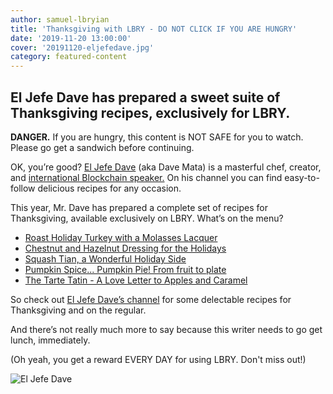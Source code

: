 ```yaml
---
author: samuel-lbryian
title: 'Thanksgiving with LBRY - DO NOT CLICK IF YOU ARE HUNGRY'
date: '2019-11-20 13:00:00'
cover: '20191120-eljefedave.jpg'
category: featured-content
---
```


## El Jefe Dave has prepared a sweet suite of Thanksgiving recipes, exclusively for LBRY.

**DANGER.** If you are hungry, this content is NOT SAFE for you to watch. Please go get a sandwich before continuing.

OK, you’re good? [El Jefe Dave](https://open.lbry.com/@elJefeDave:5) (aka Dave Mata) is a masterful chef, creator, and [international Blockchain speaker.](https://www.linkedin.com/in/dbmata) On his channel you can find easy-to-follow delicious recipes for any occasion.

This year, Mr. Dave has prepared a complete set of recipes for Thanksgiving, available exclusively on LBRY. What’s on the menu?

- [Roast Holiday Turkey with a Molasses Lacquer](https://open.lbry.com/@elJefeDave:5/HolidayTurkeyNovember2019:9)
- [Chestnut and Hazelnut Dressing for the Holidays](https://open.lbry.com/ChestnutDressingNovember2019:a)
- [Squash Tian, a Wonderful Holiday Side](https://open.lbry.com/@elJefeDave:5/HolidayTianNovember2019:f)
- [Pumpkin Spice... Pumpkin Pie! From fruit to plate](https://open.lbry.com/PumpkinNLOctober2019TD:8) 
- [The Tarte Tatin - A Love Letter to Apples and Caramel](https://open.lbry.com/TarteTatinOctober2019:8)

So check out [El Jefe Dave’s channel](https://open.lbry.com/@elJefeDave:5) for some delectable recipes for Thanksgiving and on the regular.

And there’s not really much more to say because this writer needs to go get lunch, immediately.

(Oh yeah, you get a reward EVERY DAY for using LBRY. Don't miss out!)

![El Jefe Dave](https://spee.ch/@lbrynews:0/davemata)
